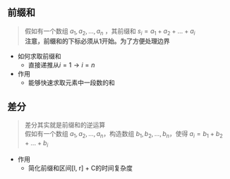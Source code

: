 ## 前缀和  

> 假如有一个数组 $a_1, a_2, ..., a_n$ ，其前缀和 $s_i = a_1 + a_2 + ... + a_i$  
> **注意，前缀和的下标必须从1开始。为了方便处理边界**

- 如何求取前缀和
  - 直接递推从$i = 1 \rightarrow i = n$
- 作用
  - 能够快速求取元素中一段数的和

## 差分

> 差分其实就是前缀和的逆运算  
> 假如有一个数组 $a_1, a_2, ..., a_n$，构造数组 $b_1, b_2, ..., b_n$，使得 $a_i = b_1 + b_2 + ... + b_i$

- 作用
  - 简化前缀和区间[l, r] + C的时间复杂度